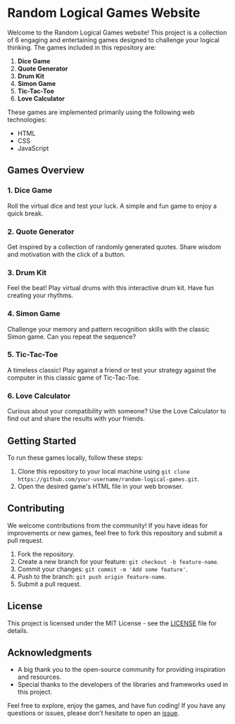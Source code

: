 # Random Logical Games Website

Welcome to the Random Logical Games website! This project is a collection of 6 engaging and entertaining games designed to challenge your logical thinking. The games included in this repository are:

1. **Dice Game**
2. **Quote Generator**
3. **Drum Kit**
4. **Simon Game**
5. **Tic-Tac-Toe**
6. **Love Calculator**

These games are implemented primarily using the following web technologies:

- HTML
- CSS
- JavaScript

## Games Overview

### 1. Dice Game
Roll the virtual dice and test your luck. A simple and fun game to enjoy a quick break.

### 2. Quote Generator
Get inspired by a collection of randomly generated quotes. Share wisdom and motivation with the click of a button.

### 3. Drum Kit
Feel the beat! Play virtual drums with this interactive drum kit. Have fun creating your rhythms.

### 4. Simon Game
Challenge your memory and pattern recognition skills with the classic Simon game. Can you repeat the sequence?

### 5. Tic-Tac-Toe
A timeless classic! Play against a friend or test your strategy against the computer in this classic game of Tic-Tac-Toe.

### 6. Love Calculator
Curious about your compatibility with someone? Use the Love Calculator to find out and share the results with your friends.

## Getting Started

To run these games locally, follow these steps:

1. Clone this repository to your local machine using `git clone https://github.com/your-username/random-logical-games.git`.
2. Open the desired game's HTML file in your web browser.

## Contributing

We welcome contributions from the community! If you have ideas for improvements or new games, feel free to fork this repository and submit a pull request.

1. Fork the repository.
2. Create a new branch for your feature: `git checkout -b feature-name`.
3. Commit your changes: `git commit -m 'Add some feature'`.
4. Push to the branch: `git push origin feature-name`.
5. Submit a pull request.

## License

This project is licensed under the MIT License - see the [LICENSE](LICENSE) file for details.

## Acknowledgments

- A big thank you to the open-source community for providing inspiration and resources.
- Special thanks to the developers of the libraries and frameworks used in this project.

Feel free to explore, enjoy the games, and have fun coding! If you have any questions or issues, please don't hesitate to open an [issue](https://github.com/your-username/random-logical-games/issues).

